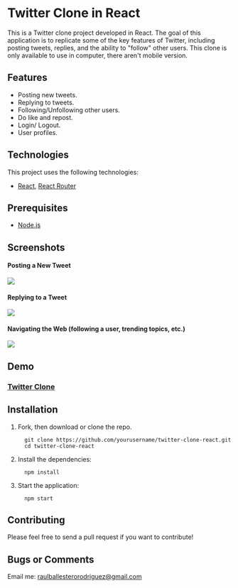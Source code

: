 # Twitter Clone in React

This is a Twitter clone project developed in React. The goal of this application is to replicate some of the key features of Twitter, including posting tweets, replies, and the ability to "follow" other users. This clone is only available to use in computer, there aren't mobile version.

## Features

- Posting new tweets.
- Replying to tweets.
- Following/Unfollowing other users.
- Do like and repost.
- Login/ Logout.
- User profiles.

## Technologies
This project uses the following technologies:
  - [React](https://react.dev/), [React Router](https://reacttraining.com/react-router)

## Prerequisites
  - [Node.js](https://nodejs.org)

## Screenshots

#### Posting a New Tweet
![](https://cdn.discordapp.com/attachments/1151495726656929823/1161612693594189834/newpost.gif?ex=6538ef1f&is=65267a1f&hm=6d1a68df967ffca34d0d3118a8c88211d1833bc3a9111da7bbcb300eae35a398&)

#### Replying to a Tweet
![](https://cdn.discordapp.com/attachments/1151495726656929823/1161612698203729932/newreply.gif?ex=6538ef20&is=65267a20&hm=c5db0c13aaa30af4a7c524d9355743fe213d5c92a4b15611a2a205e8e025d66f&)

#### Navigating the Web (following a user, trending topics, etc.)
![](https://cdn.discordapp.com/attachments/1151495726656929823/1161612693992636507/videotywi.gif?ex=6538ef1f&is=65267a1f&hm=394ae5b6b26535d27b6d94ced7dd7549444711e4369b95d49146a0e239b85705&)

## Demo
### [Twitter Clone](https://twitter-clone-raulbalrod.netlify.app/)

## Installation

1. Fork, then download or clone the repo.
     
         git clone https://github.com/yourusername/twitter-clone-react.git
         cd twitter-clone-react

2. Install the dependencies:
     
         npm install

3. Start the application:
     
         npm start

## Contributing

Please feel free to send a pull request if you want to contribute!

## Bugs or Comments
Email me: [raulballesterorodriguez@gmail.com](mailto:raulballesterorodriguez@gmail.com)
